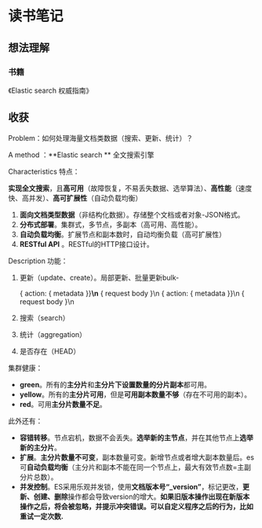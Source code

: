 # 读书笔记

## 想法理解

### 书籍

《Elastic search 权威指南》

## 收获

Problem：如何处理海量文档类数据（搜索、更新、统计）？

A method ：**Elastic search ** 全文搜索引擎

Characteristics 特点：

**实现全文搜索**，且**高可用**（故障恢复，不易丢失数据、选举算法）、**高性能**（速度快、高并发）、**高可扩展性**（自动负载均衡）

1. **面向文档类型数据**（非结构化数据）。存储整个文档或者对象-JSON格式。
2. **分布式部署**。集群式，多节点，多副本（高可用、高性能）。
3. **自动负载均衡**。扩展节点和副本数时，自动均衡负载（高可扩展性）
4. **RESTful API** 。RESTful的HTTP接口设计。

Description  功能：

1. 更新（update、create）。局部更新、批量更新bulk-

   { action: { metadata }}**\n**
   { request body }\n
   { action: { metadata }}\n
   { request body }\n

2. 搜索（search）

3. 统计（aggregation）

4. 是否存在（HEAD）

集群健康：

- **green**。所有的**主分片**和**主分片下设置数量的分片副本**都可用。
- **yellow**。所有的**主分片可用**，但是**可用副本数量不够**（存在不可用的副本）。
- **red**。可用**主分片数量不足**。

此外还有：

- **容错转移**。节点宕机，数据不会丢失。**选举新的主节点**，并在其他节点上**选举新的主分片**。
- **扩展**。**主分片数量不可变**，副本数量可变。新增节点或者增大副本数量后。es可**自动负载均衡**（主分片和副本不能在同一个节点上，最大有效节点数=主副分片总数）。
- **并发控制**。ES采用乐观并发锁，使用**文档版本号“_version”**，标记更改，**更新、创建、删除**操作都会导致version的增大。**如果旧版本操作出现在新版本操作之后，将会被忽略，并提示冲突错误。可以自定义程序之后的行为，比如重试一定次数.**

